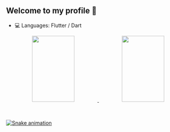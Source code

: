 ## Welcome to my profile 🌟

 - 💻 Languages: Flutter / Dart

<div align="center">
  <a href="https://github.com/jessicacamposs">
  <img height="180em" img width="48%" src="https://github-readme-stats.vercel.app/api?username=jessicacamposs&show_icons=true&theme=radical&include_all_commits=true&count_private=true"/>
  <img height="180em" img width="48%" src="https://github-readme-stats.vercel.app/api/top-langs/?username=jessicacamposs&layout=compact&langs_count=7&theme=radical"/>
</div>
 
  <div style="display: inline_block"><br>
   
##
   
<div>
 
   ![Snake animation](https://github.com/jessicacamposs/jessicacamposs/blob/output/github-contribution-grid-snake.svg)

</div>
